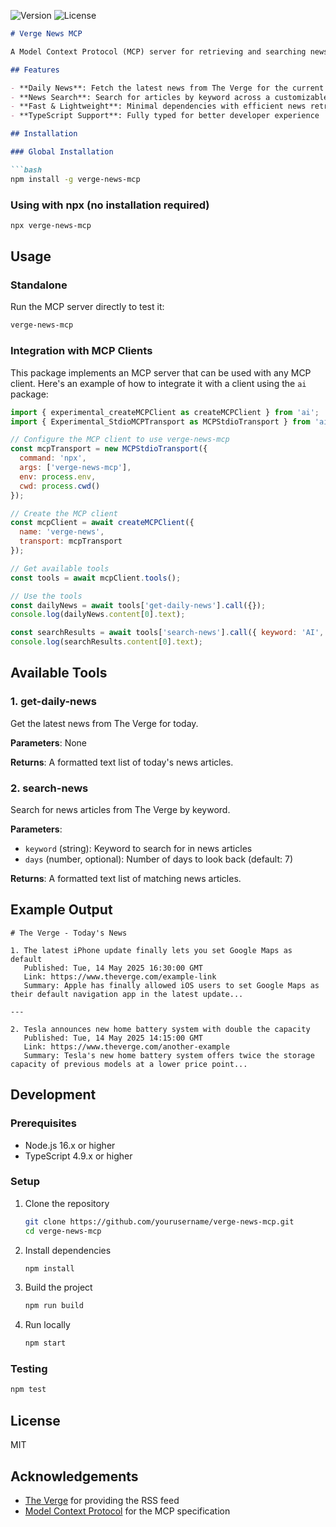 ![Version](https://img.shields.io/badge/version-1.0.0-blue)
![License](https://img.shields.io/badge/license-MIT-green)

```markdown
# Verge News MCP

A Model Context Protocol (MCP) server for retrieving and searching news articles from The Verge.

## Features

- **Daily News**: Fetch the latest news from The Verge for the current day
- **News Search**: Search for articles by keyword across a customizable time period
- **Fast & Lightweight**: Minimal dependencies with efficient news retrieval
- **TypeScript Support**: Fully typed for better developer experience

## Installation

### Global Installation

```bash
npm install -g verge-news-mcp
```

### Using with npx (no installation required)

```bash
npx verge-news-mcp
```

## Usage

### Standalone

Run the MCP server directly to test it:

```bash
verge-news-mcp
```

### Integration with MCP Clients

This package implements an MCP server that can be used with any MCP client. Here's an example of how to integrate it with a client using the `ai` package:

```javascript
import { experimental_createMCPClient as createMCPClient } from 'ai';
import { Experimental_StdioMCPTransport as MCPStdioTransport } from 'ai/mcp-stdio';

// Configure the MCP client to use verge-news-mcp
const mcpTransport = new MCPStdioTransport({
  command: 'npx',
  args: ['verge-news-mcp'],
  env: process.env,
  cwd: process.cwd()
});

// Create the MCP client
const mcpClient = await createMCPClient({
  name: 'verge-news',
  transport: mcpTransport
});

// Get available tools
const tools = await mcpClient.tools();

// Use the tools
const dailyNews = await tools['get-daily-news'].call({});
console.log(dailyNews.content[0].text);

const searchResults = await tools['search-news'].call({ keyword: 'AI', days: 7 });
console.log(searchResults.content[0].text);
```

## Available Tools

### 1. get-daily-news

Get the latest news from The Verge for today.

**Parameters**: None

**Returns**: A formatted text list of today's news articles.

### 2. search-news

Search for news articles from The Verge by keyword.

**Parameters**:
- `keyword` (string): Keyword to search for in news articles
- `days` (number, optional): Number of days to look back (default: 7)

**Returns**: A formatted text list of matching news articles.

## Example Output

```
# The Verge - Today's News

1. The latest iPhone update finally lets you set Google Maps as default
   Published: Tue, 14 May 2025 16:30:00 GMT
   Link: https://www.theverge.com/example-link
   Summary: Apple has finally allowed iOS users to set Google Maps as their default navigation app in the latest update...

---

2. Tesla announces new home battery system with double the capacity
   Published: Tue, 14 May 2025 14:15:00 GMT
   Link: https://www.theverge.com/another-example
   Summary: Tesla's new home battery system offers twice the storage capacity of previous models at a lower price point...
```

## Development

### Prerequisites

- Node.js 16.x or higher
- TypeScript 4.9.x or higher

### Setup

1. Clone the repository
   ```bash
   git clone https://github.com/yourusername/verge-news-mcp.git
   cd verge-news-mcp
   ```

2. Install dependencies
   ```bash
   npm install
   ```

3. Build the project
   ```bash
   npm run build
   ```

4. Run locally
   ```bash
   npm start
   ```

### Testing

```bash
npm test
```

## License

MIT

## Acknowledgements

- [The Verge](https://www.theverge.com/) for providing the RSS feed
- [Model Context Protocol](https://modelcontextprotocol.github.io/) for the MCP specification
```
